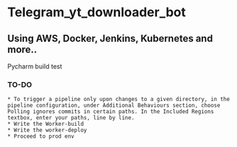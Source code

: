 # Telegram_yt_downloader_bot  


## Using AWS, Docker, Jenkins, Kubernetes and more..
Pycharm build test

### TO-DO
    * To trigger a pipeline only upon changes to a given directory, in the pipeline configuration, under Additional Behaviours section, choose Polling ignores commits in certain paths. In the Included Regions textbox, enter your paths, line by line.
    * Write the Worker-build
    * Write the worker-deploy
    * Proceed to prod env 